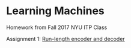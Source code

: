 # Learning Machines
Homework from Fall 2017 NYU ITP Class

Assignment 1: [Run-length encoder and decoder](https://github.com/stephkoltun/LearningMachines/tree/master/RunLengthEncoder)
